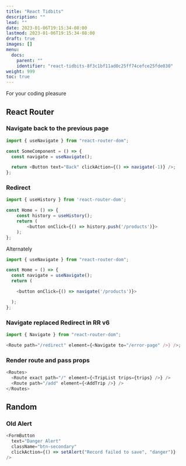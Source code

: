 ```yaml
---
title: "React Tidbits"
description: ""
lead: ""
date: 2023-01-06T19:15:34-08:00
lastmod: 2023-01-06T19:15:34-08:00
draft: true
images: []
menu:
  docs:
    parent: ""
    identifier: "react-tidbits-8f3c1bf11ad0c25ff74cefce25fde030"
weight: 999
toc: true
---
```


For your coding pleasure

## React Router

### Navigate back to the previous page

```js
import { useNavigate } from "react-router-dom";

const SomeComponent = () => {
  const navigate = useNavigate();

  return <Button text="Back" clickAction={() => navigate(-1)} />;
};
```

### Redirect

```js
import { useHistory } from 'react-router-dom';

const Home = () => {
    const history = useHistory();
    return (
        <button onClick={() => history.push('/products')}>
    );
};
```

Alternately

```js
import { useNavigate } from "react-router-dom";

const Home = () => {
  const navigate = useNavigate();
  return (

    <button onClick={() => navigate('/products')}>

  );
};
```

### Navigate replaced Redirect in RR v6

```js
import { Navigate } from "react-router-dom";

<Route path="/redirect" element={<Navigate to="/error-page" />} />;
```

### Render route and pass props

```js
<Routes>
  <Route exact path="/" element={<TripList trips={trips} />} />
  <Route path="/add" element={<AddTrip />} />
</Routes>
```

## Random

### Old Alert

```js
<FormButton
  text="Danger Alert"
  className="btn-secondary"
  clickAction={() => setAlert("Record failed to save", "danger")}
/>
```
